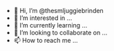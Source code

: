 - 👋 Hi, I’m @thesmljuggiebrinden
- 👀 I’m interested in ...
- 🌱 I’m currently learning ...
- 💞️ I’m looking to collaborate on ...
- 📫 How to reach me ...

<!---
thesmljuggiebrinden/thesmljuggiebrinden is a ✨ special ✨ repository because its `README.md` (this file) appears on your GitHub profile.
You can click the Preview link to take a look at your changes.
--->
